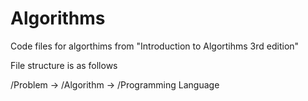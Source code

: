 # Algorithms
Code files for algorthims from "Introduction to Algortihms 3rd edition" 

File structure is as follows

/Problem
-> /Algorithm
  ->  /Programming Language
